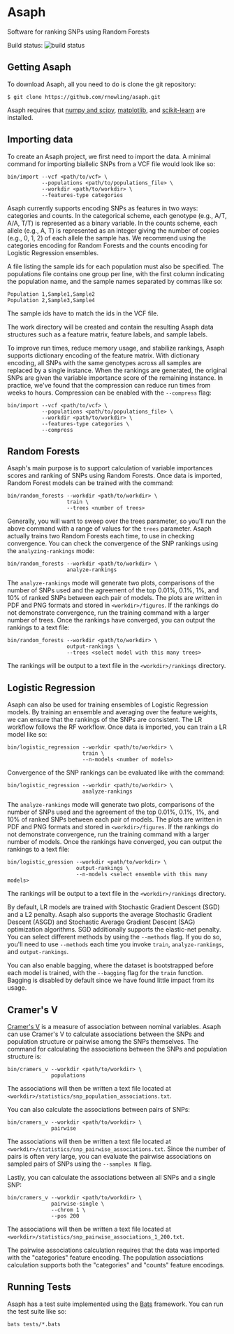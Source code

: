 # Asaph
Software for ranking SNPs using Random Forests

Build status: ![build status](https://travis-ci.org/rnowling/asaph.svg?branch=dev)

## Getting Asaph
To download Asaph, all you need to do is clone the git repository:

    $ git clone https://github.com/rnowling/asaph.git

Asaph requires that [numpy and scipy](http://www.numpy.org/), [matplotlib](http://matplotlib.org/), and [scikit-learn](http://scikit-learn.org/stable/) are installed.

## Importing data
To create an Asaph project, we first need to import the data.  A minimal command for importing biallelic SNPs from a VCF file would look like so:

    bin/import --vcf <path/to/vcf> \
               --populations <path/to/populations_file> \
               --workdir <path/to/workdir> \
               --features-type categories

Asaph currently supports encoding SNPs as features in two ways: categories and counts.  In the categorical scheme, each genotype (e.g., A/T, A/A, T/T) is represented as a binary variable. In the counts scheme, each allele (e.g., A, T) is represented as an integer giving the number of copies (e.g., 0, 1, 2) of each allele the sample has.  We recommend using the categories encoding for Random Forests and the counts encoding for Logistic Regression ensembles.

A file listing the sample ids for each population must also be specified.  The populations file contains one group per line, with the first column indicating the population name, and the sample names separated by commas like so:

    Population 1,Sample1,Sample2
    Population 2,Sample3,Sample4

The sample ids have to match the ids in the VCF file.

The work directory will be created and contain the resulting Asaph data structures such as a feature matrix, feature labels, and sample labels.

To improve run times, reduce memory usage, and stabilize rankings, Asaph supports dictionary encoding of the feature matrix.  With dictionary encoding, all SNPs with the same genotypes across all samples are replaced by a single instance.  When the rankings are generated, the original SNPs are given the variable importance score of the remaining instance.  In practice, we've found that the compression can reduce run times from weeks to hours.  Compression can be enabled with the `--compress` flag:

    bin/import --vcf <path/to/vcf> \
               --populations <path/to/populations_file> \
               --workdir <path/to/workdir> \
               --features-type categories \
               --compress

## Random Forests
Asaph's main purpose is to support calculation of variable importances scores and ranking of SNPs using Random Forests.  Once data is imported, Random Forest models can be trained with the command:

    bin/random_forests --workdir <path/to/workdir> \
                       train \
                       --trees <number of trees>


Generally, you will want to sweep over the trees parameter, so you'll run the above command with a range of values for the `trees` parameter.  Asaph actually trains two Random Forests each time, to use in checking convergence.  You can check the convergence of the SNP rankings using the `analyzing-rankings` mode:

    bin/random_forests --workdir <path/to/workdir> \
                       analyze-rankings
                       

The `analyze-rankings` mode will generate two plots, comparisons of the number of SNPs used and the agreement of the top 0.01%, 0.1%, 1%, and 10% of ranked SNPs between each pair of models.  The plots are written in PDF and PNG formats and stored in `<workdir>/figures`. If the rankings do not demonstrate convergence, run the training command with a larger number of trees.  Once the rankings have converged, you can output the rankings to a text file:

    bin/random_forests --workdir <path/to/workdir> \
                       output-rankings \
                       --trees <select model with this many trees>

The rankings will be output to a text file in the `<workdir>/rankings` directory.

## Logistic Regression
Asaph can also be used for training ensembles of Logistic Regression models.  By training an ensemble and averaging over the feature weights, we can ensure that the rankings of the SNPs are consistent.  The LR workflow follows the RF workflow.  Once data is imported, you can train a LR model like so:

    bin/logistic_regression --workdir <path/to/workdir> \
                            train \
                            --n-models <number of models>

Convergence of the SNP rankings can be evaluated like with the command:

    bin/logistic_regression --workdir <path/to/workdir> \
                            analyze-rankings

The `analyze-rankings` mode will generate two plots, comparisons of the number of SNPs used and the agreement of the top 0.01%, 0.1%, 1%, and 10% of ranked SNPs between each pair of models.  The plots are written in PDF and PNG formats and stored in `<workdir>/figures`. If the rankings do not demonstrate convergence, run the training command with a larger number of models.  Once the rankings have converged, you can output the rankings to a text file:

    bin/logistic_gression --workdir <path/to/workdir> \
                          output-rankings \
                          --n-models <select ensemble with this many models>

The rankings will be output to a text file in the `<workdir>/rankings` directory.

By default, LR models are trained with Stochastic Gradient Descent (SGD) and a L2 penalty.  Asaph also supports the average Stochastic Gradient Descent (ASGD) and Stochastic Average Gradient Descent (SAG) optimization algorithms. SGD additionally supports the elastic-net penalty. You can select different methods by using the `--methods` flag. If you do so, you'll need to use `--methods` each time you invoke `train`, `analyze-rankings`, and `output-rankings`.

You can also enable bagging, where the dataset is bootstrapped before each model is trained, with the `--bagging` flag for the `train` function. Bagging is disabled by default since we have found little impact from its usage.

## Cramer's V
[Cramer's V](https://en.wikipedia.org/wiki/Cram%C3%A9r's_V) is a measure of association between nominal variables.  Asaph can use Cramer's V to calculate associations between the SNPs and population structure or pairwise among the SNPs themselves.  The command for calculating the associations between the SNPs and population structure is:

    bin/cramers_v --workdir <path/to/workdir> \
                  populations

The associations will then be written a text file located at `<workdir>/statistics/snp_population_associations.txt`.

You can also calculate the associations between pairs of SNPs:

    bin/cramers_v --workdir <path/to/workdir> \
                  pairwise

The associations will then be written a text file located at `<workdir>/statistics/snp_pairwise_associations.txt`.  Since the number of pairs is often very large, you can evaluate the pairwise associations on sampled pairs of SNPs using the `--samples N` flag.

Lastly, you can calculate the associations between all SNPs and a single SNP:

    bin/cramers_v --workdir <path/to/workdir> \
                  pairwise-single \
                  --chrom 1 \
                  --pos 200

The associations will then be written a text file located at `<workdir>/statistics/snp_pairwise_associations_1_200.txt`.

The pairwise associations calculation requires that the data was imported with the "categories" feature encoding. The population associations calculation supports both the "categories" and "counts" feature encodings.

## Running Tests
Asaph has a test suite implemented using the [Bats](https://github.com/sstephenson/bats) framework.  You can run the test suite like so:

    bats tests/*.bats

